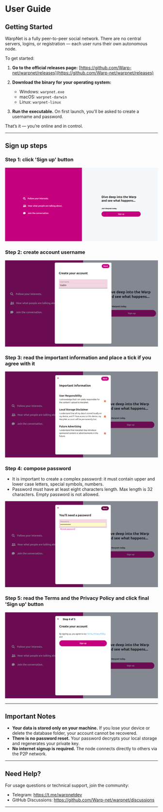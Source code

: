 # User Guide

## Getting Started

WarpNet is a fully peer-to-peer social network. There are no central servers, logins, or registration — 
each user runs their own autonomous node.

To get started:

1. **Go to the official releases page:**
   [https://github.com/Warp-net/warpnet/releases](https://github.com/Warp-net/warpnet/releases)

2. **Download the binary for your operating system:**

    * Windows: `warpnet.exe`
    * macOS: `warpnet-darwin`
    * Linux: `warpnet-linux`

3. **Run the executable.**
   On first launch, you'll be asked to create a username and password.

That’s it — you’re online and in control.

---

## Sign up steps

### Step 1: click 'Sign up' button

![signup1.png](../assets/signup1.png)

### Step 2: create account username

![signup2.png](../assets/signup2.png)

### Step 3: read the important information and place a tick if you agree with it

![signup3.png](../assets/signup3.png)

### Step 4: compose password
* It is important to create a complex password: it must contain upper and lower case letters, special symbols, numbers.
* Password must have at least eight characters length. Max length is 32 characters. Empty password is not allowed.

![signup4.png](../assets/signup4.png)

### Step 5: read the Terms and the Privacy Policy and click final 'Sign up' button

![signup5.png](../assets/signup5.png)

---

## Important Notes

* **Your data is stored only on your machine.** If you lose your device or delete the database folder, 
  your account cannot be recovered.
* **There is no password reset.** Your password decrypts your local storage and regenerates your private key.
* **No internet signup is required.** The node connects directly to others via the P2P network.

---

## Need Help?

For usage questions or technical support, join the community:

* Telegram: https://t.me/warpnetdev
* GitHub Discussions: https://github.com/Warp-net/warpnet/discussions

---
